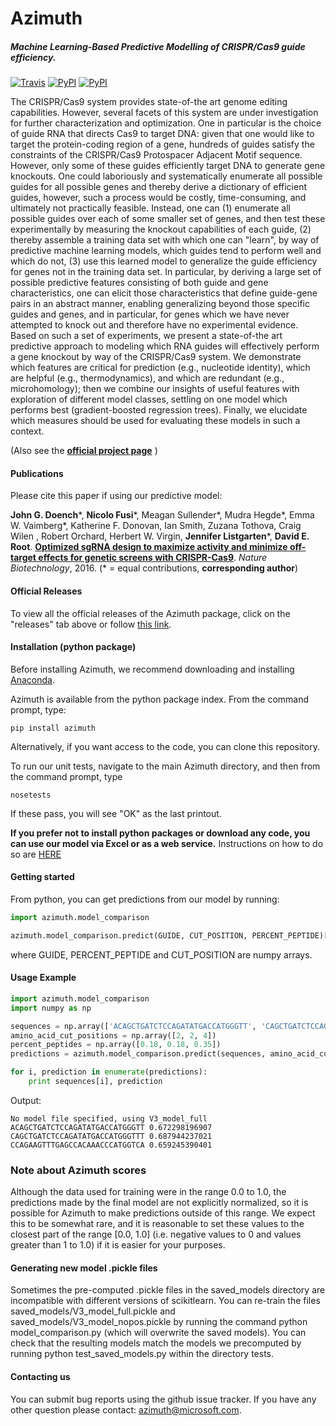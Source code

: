 # Azimuth
##### Machine Learning-Based Predictive Modelling of CRISPR/Cas9 guide efficiency.
[![Travis](https://img.shields.io/travis/MicrosoftResearch/Azimuth.svg)](https://travis-ci.org/MicrosoftResearch/Azimuth) [![PyPI](https://img.shields.io/pypi/v/azimuth.svg)](https://pypi.python.org/pypi/azimuth) [![PyPI](https://img.shields.io/pypi/l/azimuth.svg)]()

The CRISPR/Cas9 system provides state-of-the art genome editing capabilities. However, several facets of this system are under investigation for further characterization and optimization. One in particular is the choice of guide RNA that directs Cas9 to target DNA: given that one would like to target the protein-coding region of a gene, hundreds of guides satisfy the constraints of the CRISPR/Cas9 Protospacer Adjacent Motif sequence. However, only some of these guides efficiently target DNA to generate gene knockouts. One could laboriously and systematically enumerate all possible guides for all possible genes and thereby derive a dictionary of efficient guides, however, such a process would be costly, time-consuming, and ultimately not practically feasible. Instead, one can (1) enumerate all possible guides over each of some smaller set of genes, and then test these experimentally by measuring the knockout capabilities of each guide, (2) thereby assemble a training data set with which one can "learn", by way of predictive machine learning models, which guides tend to perform well and which do not, (3) use this learned model to generalize the guide efficiency for genes not in the training data set. In particular, by deriving a large set of possible predictive features consisting of both guide and gene characteristics, one can elicit those characteristics that define guide-gene pairs in an abstract manner, enabling generalizing beyond those specific guides and genes, and in particular, for genes which we have never attempted to knock out and therefore have no experimental evidence. Based on such a set of experiments, we present a state-of-the art predictive approach to modeling which RNA guides will effectively perform a gene knockout by way of the CRISPR/Cas9 system. We demonstrate which features are critical for prediction (e.g., nucleotide identity), which are helpful (e.g., thermodynamics), and which are redundant (e.g., microhomology); then we combine our insights of useful features with exploration of different model classes, settling on one model which performs best (gradient-boosted regression trees). Finally, we elucidate which measures should be used for evaluating these models in such a context.

(Also see the [**official project page**](https://www.microsoft.com/en-us/research/project/azimuth) )

#### Publications

Please cite this paper if using our predictive model:

**John G. Doench**\*, **Nicolo Fusi**\*, Meagan Sullender\*, Mudra Hegde\*, Emma W. Vaimberg\*, Katherine F. Donovan, Ian Smith, Zuzana Tothova, Craig Wilen , Robert Orchard, Herbert W. Virgin, **Jennifer Listgarten**\*, **David E. Root**.
[**Optimized sgRNA design to maximize activity and minimize off-target effects for genetic screens with CRISPR-Cas9**](https://www.microsoft.com/en-us/research/project/azimuth). *Nature Biotechnology*, 2016.
(\* = equal contributions, **corresponding author**)

#### Official Releases

To view all the official releases of the Azimuth package, click on the "releases" tab above or follow [this link](https://github.com/MicrosoftResearch/Azimuth/releases).


#### Installation (python package)

Before installing Azimuth, we recommend downloading and installing [Anaconda](https://www.continuum.io/downloads).

Azimuth is available from the python package index. From the command prompt, type:

```shell
pip install azimuth
```

Alternatively, if you want access to the code, you can clone this repository.

To run our unit tests, navigate to the main Azimuth directory, and then from the command prompt, type
```shell
nosetests
```
If these pass, you will see "OK" as the last printout.

**If you prefer not to install python packages or download any code, you can use our model via Excel or as a web service.** Instructions on how to do so are [HERE](http://research.microsoft.com/en-us/projects/azimuth/)

#### Getting started

From python, you can get predictions from our model by running:

```python
import azimuth.model_comparison

azimuth.model_comparison.predict(GUIDE, CUT_POSITION, PERCENT_PEPTIDE)[0]
```
where GUIDE, PERCENT_PEPTIDE and CUT_POSITION are numpy arrays.

#### Usage Example

```python
import azimuth.model_comparison
import numpy as np

sequences = np.array(['ACAGCTGATCTCCAGATATGACCATGGGTT', 'CAGCTGATCTCCAGATATGACCATGGGTTT', 'CCAGAAGTTTGAGCCACAAACCCATGGTCA'])
amino_acid_cut_positions = np.array([2, 2, 4])
percent_peptides = np.array([0.18, 0.18, 0.35])
predictions = azimuth.model_comparison.predict(sequences, amino_acid_cut_positions, percent_peptides)

for i, prediction in enumerate(predictions):
    print sequences[i], prediction
```

Output:
```
No model file specified, using V3_model_full
ACAGCTGATCTCCAGATATGACCATGGGTT 0.672298196907
CAGCTGATCTCCAGATATGACCATGGGTTT 0.687944237021
CCAGAAGTTTGAGCCACAAACCCATGGTCA 0.659245390401
```

### Note about Azimuth scores

Although the data used for training were in the range 0.0 to 1.0, the predictions made by the final model are not explicitly normalized, so it is possible for Azimuth to make predictions outside of this range. We expect this to be somewhat rare, and it is reasonable to set these values to the closest part of the range \[0.0, 1.0\] (i.e. negative values to 0 and values greater than 1 to 1.0) if it is easier for your purposes.

#### Generating new model .pickle files

Sometimes the pre-computed .pickle files in the saved_models directory are incompatible with different versions of scikitlearn. You can re-train the files saved_models/V3_model_full.pickle and saved_models/V3_model_nopos.pickle by running the command python model_comparison.py (which will overwrite the saved models). You can check that the resulting models match the models we precomputed by running python test_saved_models.py within the directory tests.

#### Contacting us

You can submit bug reports using the github issue tracker.
If you have any other question please contact: azimuth@microsoft.com.


